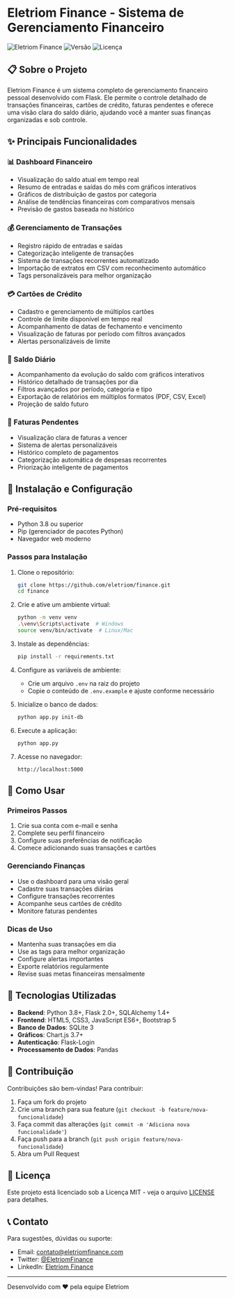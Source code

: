 # Eletriom Finance - Sistema de Gerenciamento Financeiro

![Eletriom Finance](https://img.shields.io/badge/Eletriom-Finance-blue)
![Versão](https://img.shields.io/badge/Versão-1.1-green)
![Licença](https://img.shields.io/badge/Licença-MIT-yellow)

## 📋 Sobre o Projeto

Eletriom Finance é um sistema completo de gerenciamento financeiro pessoal desenvolvido com Flask. Ele permite o controle detalhado de transações financeiras, cartões de crédito, faturas pendentes e oferece uma visão clara do saldo diário, ajudando você a manter suas finanças organizadas e sob controle.

## ✨ Principais Funcionalidades

### 📊 Dashboard Financeiro
- Visualização do saldo atual em tempo real
- Resumo de entradas e saídas do mês com gráficos interativos
- Gráficos de distribuição de gastos por categoria
- Análise de tendências financeiras com comparativos mensais
- Previsão de gastos baseada no histórico

### 💰 Gerenciamento de Transações
- Registro rápido de entradas e saídas
- Categorização inteligente de transações
- Sistema de transações recorrentes automatizado
- Importação de extratos em CSV com reconhecimento automático
- Tags personalizáveis para melhor organização

### 💳 Cartões de Crédito
- Cadastro e gerenciamento de múltiplos cartões
- Controle de limite disponível em tempo real
- Acompanhamento de datas de fechamento e vencimento
- Visualização de faturas por período com filtros avançados
- Alertas personalizáveis de limite

### 📅 Saldo Diário
- Acompanhamento da evolução do saldo com gráficos interativos
- Histórico detalhado de transações por dia
- Filtros avançados por período, categoria e tipo
- Exportação de relatórios em múltiplos formatos (PDF, CSV, Excel)
- Projeção de saldo futuro

### 📑 Faturas Pendentes
- Visualização clara de faturas a vencer
- Sistema de alertas personalizáveis
- Histórico completo de pagamentos
- Categorização automática de despesas recorrentes
- Priorização inteligente de pagamentos

## 🚀 Instalação e Configuração

### Pré-requisitos
- Python 3.8 ou superior
- Pip (gerenciador de pacotes Python)
- Navegador web moderno

### Passos para Instalação

1. Clone o repositório:
   ```bash
   git clone https://github.com/eletriom/finance.git
   cd finance
   ```

2. Crie e ative um ambiente virtual:
   ```bash
   python -m venv venv
   .\venv\Scripts\activate  # Windows
   source venv/bin/activate  # Linux/Mac
   ```

3. Instale as dependências:
   ```bash
   pip install -r requirements.txt
   ```

4. Configure as variáveis de ambiente:
   - Crie um arquivo `.env` na raiz do projeto
   - Copie o conteúdo de `.env.example` e ajuste conforme necessário

5. Inicialize o banco de dados:
   ```bash
   python app.py init-db
   ```

6. Execute a aplicação:
   ```bash
   python app.py
   ```

7. Acesse no navegador:
   ```
   http://localhost:5000
   ```

## 📱 Como Usar

### Primeiros Passos
1. Crie sua conta com e-mail e senha
2. Complete seu perfil financeiro
3. Configure suas preferências de notificação
4. Comece adicionando suas transações e cartões

### Gerenciando Finanças
- Use o dashboard para uma visão geral
- Cadastre suas transações diárias
- Configure transações recorrentes
- Acompanhe seus cartões de crédito
- Monitore faturas pendentes

### Dicas de Uso
- Mantenha suas transações em dia
- Use as tags para melhor organização
- Configure alertas importantes
- Exporte relatórios regularmente
- Revise suas metas financeiras mensalmente

## 🔧 Tecnologias Utilizadas

- **Backend**: Python 3.8+, Flask 2.0+, SQLAlchemy 1.4+
- **Frontend**: HTML5, CSS3, JavaScript ES6+, Bootstrap 5
- **Banco de Dados**: SQLite 3
- **Gráficos**: Chart.js 3.7+
- **Autenticação**: Flask-Login
- **Processamento de Dados**: Pandas

## 🤝 Contribuição

Contribuições são bem-vindas! Para contribuir:

1. Faça um fork do projeto
2. Crie uma branch para sua feature (`git checkout -b feature/nova-funcionalidade`)
3. Faça commit das alterações (`git commit -m 'Adiciona nova funcionalidade'`)
4. Faça push para a branch (`git push origin feature/nova-funcionalidade`)
5. Abra um Pull Request

## 📄 Licença

Este projeto está licenciado sob a Licença MIT - veja o arquivo [LICENSE](LICENSE) para detalhes.

## 📞 Contato

Para sugestões, dúvidas ou suporte:
- Email: contato@eletriomfinance.com
- Twitter: [@EletriomFinance](https://twitter.com/eletriomfinance)
- LinkedIn: [Eletriom Finance](https://linkedin.com/company/eletriomfinance)

---

Desenvolvido com ❤️ pela equipe Eletriom